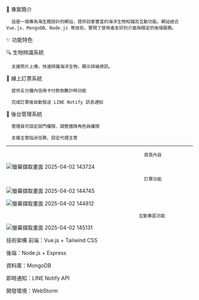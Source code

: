 📜 專案簡介

      這是一個專為海生館設計的網站，提供訪客豐富的海洋生物知識及互動功能。網站結合 Vue.js、MongoDB、Node.js 等技術，實現了使用者友好的介面與穩定的後端服務。

✨ 功能特色

🔍 生物辨識系統

      支援照片上傳，快速辨識海洋生物，顯示詳細資訊。

🎫 線上訂票系統

      提供五分鐘內信用卡付款倒數計時功能

      完成訂票後自動發送 LINE Notify 訊息通知

🔧 後台管理系統

      管理員可設定部門權限、調整團隊角色與權限

      支援主管指派任務、設定代理主管
-------------------------------------------------------------------------------------------------------------

                                                        首頁內容
![螢幕擷取畫面 2025-04-02 143724](https://github.com/user-attachments/assets/6fd5edf2-01bc-41ae-8d55-e573b8429aa6)

                                                        訂票功能

![螢幕擷取畫面 2025-04-02 144745](https://github.com/user-attachments/assets/5c5f8a96-8f3a-4fe3-979e-5bf373f2aa9f)

![螢幕擷取畫面 2025-04-02 144812](https://github.com/user-attachments/assets/f38f3d14-6629-4425-bf3b-b81b93e871b2)

                                                      互動專區功能
![螢幕擷取畫面 2025-04-02 145131](https://github.com/user-attachments/assets/6d19cf50-ecd9-4147-baa1-5a1c37f335c8)


技術架構
前端：Vue.js + Tailwind CSS

後端：Node.js + Express

資料庫：MongoDB

即時通知：LINE Notify API

開發環境：WebStorm

